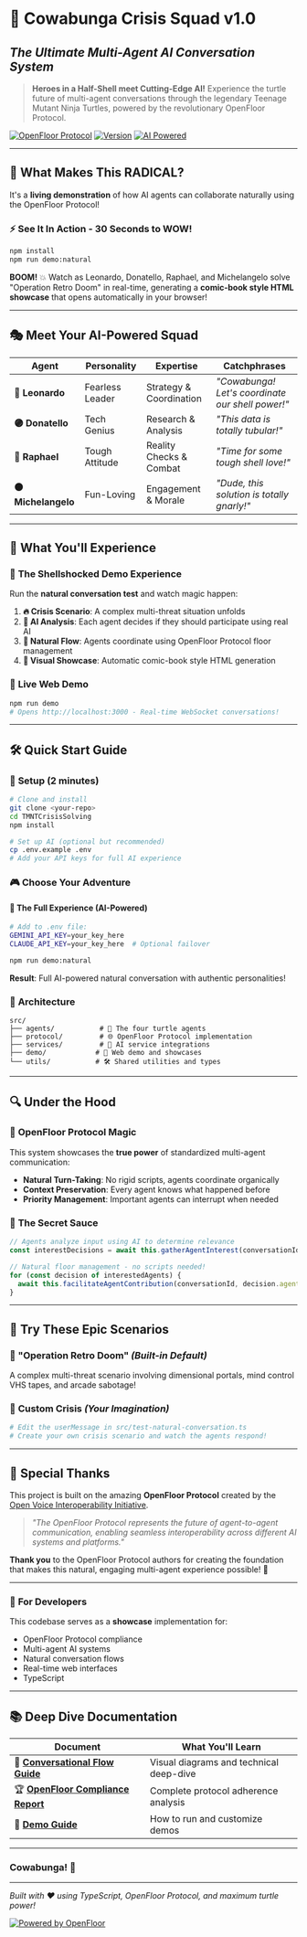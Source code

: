 # 🐢 Cowabunga Crisis Squad v1.0
## *The Ultimate Multi-Agent AI Conversation System*

> **Heroes in a Half-Shell meet Cutting-Edge AI!** Experience the turtle future of multi-agent conversations through the legendary Teenage Mutant Ninja Turtles, powered by the revolutionary OpenFloor Protocol.

[![OpenFloor Protocol](https://img.shields.io/badge/OpenFloor-Protocol%20v1.0-00ff00)](https://openfloor.dev/)
[![Version](https://img.shields.io/badge/version-1.0.0-blue)](https://github.com/bladeszasza/TMNTCrisisSolving/)
[![AI Powered](https://img.shields.io/badge/AI-Gemini%20%2B%20Claude-purple)](https://github.com/bladeszasza/TMNTCrisisSolving/)

---

## 🚀 **What Makes This RADICAL?**

It's a **living demonstration** of how AI agents can collaborate naturally using the OpenFloor Protocol!

### ⚡ **See It In Action - 30 Seconds to WOW!**

```bash
npm install
npm run demo:natural
```

**BOOM!** 💥 Watch as Leonardo, Donatello, Raphael, and Michelangelo solve "Operation Retro Doom" in real-time, generating a **comic-book style HTML showcase** that opens automatically in your browser!

---

## 🎭 **Meet Your AI-Powered Squad**

| Agent | Personality | Expertise | Catchphrases |
|-------|------------|-----------|--------------|
| **🔵 Leonardo** | Fearless Leader | Strategy & Coordination | *"Cowabunga! Let's coordinate our shell power!"* |
| **🟣 Donatello** | Tech Genius | Research & Analysis | *"This data is totally tubular!"* |
| **🔴 Raphael** | Tough Attitude | Reality Checks & Combat | *"Time for some tough shell love!"* |
| **🟠 Michelangelo** | Fun-Loving | Engagement & Morale | *"Dude, this solution is totally gnarly!"* |

---

## 🌟 **What You'll Experience**

### 🎪 **The Shellshocked Demo Experience**
Run the **natural conversation test** and watch magic happen:

1. **🔥 Crisis Scenario**: A complex multi-threat situation unfolds
2. **🧠 AI Analysis**: Each agent decides if they should participate using real AI
3. **💬 Natural Flow**: Agents coordinate using OpenFloor Protocol floor management
4. **🎨 Visual Showcase**: Automatic comic-book style HTML generation

### 📱 **Live Web Demo**
```bash
npm run demo
# Opens http://localhost:3000 - Real-time WebSocket conversations!
```

---

## 🛠 **Quick Start Guide**

### 🔧 **Setup (2 minutes)**
```bash
# Clone and install
git clone <your-repo>
cd TMNTCrisisSolving
npm install

# Set up AI (optional but recommended)
cp .env.example .env
# Add your API keys for full AI experience
```

### 🎮 **Choose Your Adventure**

#### 🚀 **The Full Experience** (AI-Powered)
```bash
# Add to .env file:
GEMINI_API_KEY=your_key_here
CLAUDE_API_KEY=your_key_here  # Optional failover

npm run demo:natural
```
**Result**: Full AI-powered natural conversation with authentic personalities!

### 🔧 **Architecture**
```
src/
├── agents/           # 🐢 The four turtle agents
├── protocol/         # 🌐 OpenFloor Protocol implementation
├── services/         # 🤖 AI service integrations
├── demo/            # 🎪 Web demo and showcases
└── utils/           # 🛠 Shared utilities and types
```

---

## 🔍 **Under the Hood**

### 🌟 **OpenFloor Protocol Magic**
This system showcases the **true power** of standardized multi-agent communication:

- **Natural Turn-Taking**: No rigid scripts, agents coordinate organically
- **Context Preservation**: Every agent knows what happened before
- **Priority Management**: Important agents can interrupt when needed

### 🧪 **The Secret Sauce**
```typescript
// Agents analyze input using AI to determine relevance
const interestDecisions = await this.gatherAgentInterest(conversationId, newMessage);

// Natural floor management - no scripts needed!
for (const decision of interestedAgents) {
  await this.facilitateAgentContribution(conversationId, decision.agentId);
}
```

---

## 🎪 **Try These Epic Scenarios**

### 🚨 **"Operation Retro Doom"** *(Built-in Default)*
A complex multi-threat scenario involving dimensional portals, mind control VHS tapes, and arcade sabotage!

### 🌃 **Custom Crisis** *(Your Imagination)*
```bash
# Edit the userMessage in src/test-natural-conversation.ts
# Create your own crisis scenario and watch the agents respond!
```

---

## 🤝 **Special Thanks**

This project is built on the amazing **OpenFloor Protocol** created by the [Open Voice Interoperability Initiative](https://openfloor.dev/). 

> *"The OpenFloor Protocol represents the future of agent-to-agent communication, enabling seamless interoperability across different AI systems and platforms."*

**Thank you** to the OpenFloor Protocol authors for creating the foundation that makes this natural, engaging multi-agent experience possible! 🙏

---


### 🤖 **For Developers**
This codebase serves as a **showcase** implementation for:
- OpenFloor Protocol compliance
- Multi-agent AI systems
- Natural conversation flows
- Real-time web interfaces
- TypeScript

---

## 📚 **Deep Dive Documentation**

| Document | What You'll Learn |
|----------|-------------------|
| 📖 [**Conversational Flow Guide**](docs/conversational-flow-diagram.md) | Visual diagrams and technical deep-dive |
| 🏆 [**OpenFloor Compliance Report**](docs/openfloor-compliance-report.md) | Complete protocol adherence analysis |
| 🎪 [**Demo Guide**](src/demo/README.md) | How to run and customize demos |

---

### Cowabunga! 🎉

---

*Built with ❤️ using TypeScript, OpenFloor Protocol, and maximum turtle power!*

[![Powered by OpenFloor](https://img.shields.io/badge/Powered%20by-OpenFloor%20Protocol-brightgreen)](https://openfloor.dev/)
